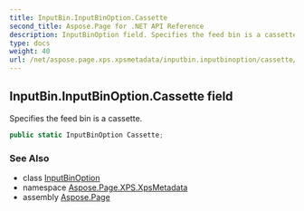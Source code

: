 ```yaml
---
title: InputBin.InputBinOption.Cassette
second_title: Aspose.Page for .NET API Reference
description: InputBinOption field. Specifies the feed bin is a cassette
type: docs
weight: 40
url: /net/aspose.page.xps.xpsmetadata/inputbin.inputbinoption/cassette/
---
```

## InputBin.InputBinOption.Cassette field

Specifies the feed bin is a cassette.

```csharp
public static InputBinOption Cassette;
```

### See Also

* class [InputBinOption](../)
* namespace [Aspose.Page.XPS.XpsMetadata](../../inputbin.inputbinoption/)
* assembly [Aspose.Page](../../../)


